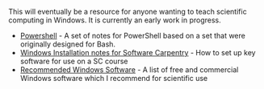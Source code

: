 This will eventually be a resource for anyone wanting to teach scientific computing in Windows. It is currently an early work in progress.

 - [Powershell](Powershell.md) - A set of notes for PowerShell based on a set that were originally designed for Bash.
 - [Windows Installation notes for Software Carpentry](WindowsInstall.md) - How to set up key software for use on a SC course
 - [Recommended Windows Software](RecommendedWindowsSoftware.md) - A list of free and commercial Windows software which I recommend for scientific use